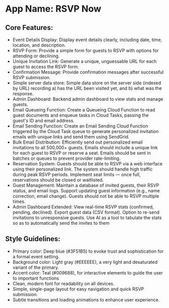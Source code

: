 # **App Name**: RSVP Now

## Core Features:

- Event Details Display: Display event details clearly, including date, time, location, and description.
- RSVP Form: Provide a simple form for guests to RSVP with options for attending or declining.
- Unique Invitation Link: Generate a unique, unguessable URL for each guest to access the RSVP form.
- Confirmation Message: Provide confirmation messages after successful RSVP submission.
- Simple server data store: Simple data store on the server side (indexed by URL) recording a) has the URL been visited yet, and b) what was the response.
- Admin Dashboard: Backend admin dashboard to view stats and manage guests.
- Email Queueing Function: Create a Queueing Cloud Function to read guest documents and enqueue tasks in Cloud Tasks, passing the guest's ID and email address.
- Email Sending Function: Create an Email Sending Cloud Function triggered by the Cloud Task queue to generate personalized invitation emails with unique links and send them using SendGrid.
- Bulk Email Distribution: Efficiently send out personalized email invitations to all 500,000+ guests. Emails should include a unique link for each guest to RSVP or reserve a seat. Emails should be sent in batches or queues to prevent provider rate-limiting.
- Reservation System: Guests should be able to RSVP via a web interface using their personalized link. The system should handle high traffic during peak RSVP periods. Implement seat limits — once full, reservations should be closed or waitlisted.
- Guest Management: Maintain a database of invited guests, their RSVP status, and email logs. Support updating guest information (e.g., name correction, email change). Guests should not be able to RSVP multiple times.
- Admin Dashboard Extended: View real-time RSVP stats (confirmed, pending, declined). Export guest data (CSV format). Option to re-send invitations to unresponsive guests. Use AI as a tool to tabulate the stats so as to automatically send the invites to them

## Style Guidelines:

- Primary color: Deep blue (#3F51B5) to evoke trust and sophistication for a formal event setting.
- Background color: Light gray (#EEEEEE), a very light and desaturated variant of the primary.
- Accent color: Teal (#009688), for interactive elements to guide the user to important functions
- Clean, modern font for readability on all devices.
- Simple, single-page layout for easy navigation and quick RSVP submission.
- Subtle transitions and loading animations to enhance user experience.